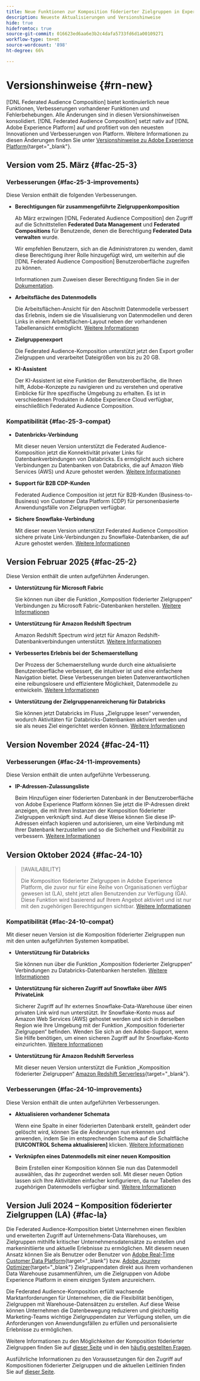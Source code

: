 ```yaml
---
title: Neue Funktionen zur Komposition föderierter Zielgruppen in Experience Platform
description: Neueste Aktualisierungen und Versionshinweise
hide: true
hidefromtoc: true
source-git-commit: 016623ed6aa6e3b2c4dafa5733fd6d1a00109271
workflow-type: tm+mt
source-wordcount: '898'
ht-degree: 66%

---
```


# Versionshinweise {#rn-new}

[!DNL Federated Audience Composition] bietet kontinuierlich neue Funktionen, Verbesserungen vorhandener Funktionen und Fehlerbehebungen. Alle Änderungen sind in diesen Versionshinweisen konsolidiert. [!DNL Federated Audience Composition] setzt nativ auf [!DNL Adobe Experience Platform] auf und profitiert von den neuesten Innovationen und Verbesserungen von Platform. Weitere Informationen zu diesen Änderungen finden Sie unter [Versionshinweise zu Adobe Experience Platform](https://experienceleague.adobe.com/docs/experience-platform/release-notes/latest.html?lang=de){target="_blank"}.

## Version vom 25. März {#fac-25-3}

### Verbesserungen {#fac-25-3-improvements}

Diese Version enthält die folgenden Verbesserungen.

* **Berechtigungen für zusammengeführte Zielgruppenkomposition**

  Ab März erzwingen [!DNL Federated Audience Composition] den Zugriff auf die Schnittstellen **Federated Data Management** und **Federated Compositions** für Benutzende, denen die Berechtigung **Federated Data verwalten** wurde.

  Wir empfehlen Benutzern, sich an die Administratoren zu wenden, damit diese Berechtigung ihrer Rolle hinzugefügt wird, um weiterhin auf die [!DNL Federated Audience Composition] Benutzeroberfläche zugreifen zu können.

  Informationen zum Zuweisen dieser Berechtigung finden Sie in der [ Dokumentation](feature-access.md).

* **Arbeitsfläche des Datenmodells**

  Die Arbeitsflächen-Ansicht für den Abschnitt Datenmodelle verbessert das Erlebnis, indem sie die Visualisierung von Datenmodellen und deren Links in einem Arbeitsflächen-Layout neben der vorhandenen Tabellenansicht ermöglicht. [Weitere Informationen](../data-management/gs-models.md)

* **Zielgruppenexport**

  Die Federated Audience-Komposition unterstützt jetzt den Export großer Zielgruppen und verarbeitet Dateigrößen von bis zu 20 GB.

* **KI-Assistent**

  Der KI-Assistent ist eine Funktion der Benutzeroberfläche, die Ihnen hilft, Adobe-Konzepte zu navigieren und zu verstehen und operative Einblicke für Ihre spezifische Umgebung zu erhalten. Es ist in verschiedenen Produkten in Adobe Experience Cloud verfügbar, einschließlich Federated Audience Composition.

### Kompatibilität {#fac-25-3-compat}

* **Datenbricks-Verbindung**

  Mit dieser neuen Version unterstützt die Federated Audience-Komposition jetzt die Konnektivität privater Links für Datenbankverbindungen von Databricks.
Es ermöglicht auch sichere Verbindungen zu Datenbanken von Databricks, die auf Amazon Web Services (AWS) und Azure gehostet werden. [Weitere Informationen](../connections/federated-db.md#databricks)

* **Support für B2B CDP-Kunden**

  Federated Audience Composition ist jetzt für B2B-Kunden (Business-to-Business) von Customer Data Platform (CDP) für personenbasierte Anwendungsfälle von Zielgruppen verfügbar.

* **Sichere Snowflake-Verbindung**

  Mit dieser neuen Version unterstützt Federated Audience Composition sichere private Link-Verbindungen zu Snowflake-Datenbanken, die auf Azure gehostet werden. [Weitere Informationen](../connections/federated-db.md#snowflake)

## Version Februar 2025 {#fac-25-2}

Diese Version enthält die unten aufgeführten Änderungen.

* **Unterstützung für Microsoft Fabric**

  Sie können nun über die Funktion „Komposition föderierter Zielgruppen“ Verbindungen zu Microsoft Fabric-Datenbanken herstellen. [Weitere Informationen](../connections/federated-db.md)

* **Unterstützung für Amazon Redshift Spectrum**

  Amazon Redshift Spectrum wird jetzt für Amazon Redshift-Datenbankverbindungen unterstützt. [Weitere Informationen](../connections/federated-db.md#amazon-redshift)

* **Verbessertes Erlebnis bei der Schemaerstellung**

  Der Prozess der Schemaerstellung wurde durch eine aktualisierte Benutzeroberfläche verbessert, die intuitiver ist und eine einfachere Navigation bietet. Diese Verbesserungen bieten Datenverantwortlichen eine reibungslosere und effizientere Möglichkeit, Datenmodelle zu entwickeln. [Weitere Informationen](../customer/schemas.md)

* **Unterstützung der Zielgruppenanreicherung für Databricks**

  Sie können jetzt Databricks im Fluss „Zielgruppe lesen“ verwenden, wodurch Aktivitäten für Databricks-Datenbanken aktiviert werden und sie als neues Ziel eingerichtet werden können. [Weitere Informationen](../connections/destinations.md)

## Version November 2024 {#fac-24-11}

### Verbesserungen {#fac-24-11-improvements}

Diese Version enthält die unten aufgeführte Verbesserung.

* **IP-Adressen-Zulassungsliste**

  Beim Hinzufügen einer föderierten Datenbank in der Benutzeroberfläche von Adobe Experience Platform können Sie jetzt die IP-Adressen direkt anzeigen, die mit Ihren Instanzen der Komposition föderierter Zielgruppen verknüpft sind. Auf diese Weise können Sie diese IP-Adressen einfach kopieren und autorisieren, um eine Verbindung mit Ihrer Datenbank herzustellen und so die Sicherheit und Flexibilität zu verbessern. [Weitere Informationen](../connections/connections.md)

## Version Oktober 2024 {#fac-24-10}

>[!AVAILABILITY]
>
>Die Komposition föderierter Zielgruppen in Adobe Experience Platform, die zuvor nur für eine Reihe von Organisationen verfügbar gewesen ist (LA), steht jetzt allen Benutzenden zur Verfügung (GA). Diese Funktion wird basierend auf Ihrem Angebot aktiviert und ist nur mit den zugehörigen Berechtigungen sichtbar. [Weitere Informationen](access-prerequisites.md)
>

### Kompatibilität {#fac-24-10-compat}

Mit dieser neuen Version ist die Komposition föderierter Zielgruppen nun mit den unten aufgeführten Systemen kompatibel.

* **Unterstützung für Databricks**

  Sie können nun über die Funktion „Komposition föderierter Zielgruppen“ Verbindungen zu Databricks-Datenbanken herstellen. [Weitere Informationen](../connections/federated-db.md#databricks)

* **Unterstützung für sicheren Zugriff auf Snowflake über AWS PrivateLink**

  Sicherer Zugriff auf Ihr externes Snowflake-Data-Warehouse über einen privaten Link wird nun unterstützt. Ihr Snowflake-Konto muss auf Amazon Web Services (AWS) gehostet werden und sich in derselben Region wie Ihre Umgebung mit der Funktion „Komposition föderierter Zielgruppen“ befinden. Wenden Sie sich an den Adobe-Support, wenn Sie Hilfe benötigen, um einen sicheren Zugriff auf Ihr Snowflake-Konto einzurichten. [Weitere Informationen](../connections/federated-db.md#snowflake)

* **Unterstützung für Amazon Redshift Serverless**

  Mit dieser neuen Version unterstützt die Funktion „Komposition föderierter Zielgruppen“ [Amazon Redshift Serverless](https://aws.amazon.com/de/redshift/redshift-serverless/){target="_blank"}.

### Verbesserungen {#fac-24-10-improvements}

Diese Version enthält die unten aufgeführten Verbesserungen.

* **Aktualisieren vorhandener Schemata**

  Wenn eine Spalte in einer föderierten Datenbank erstellt, geändert oder gelöscht wird, können Sie die Änderungen nun erkennen und anwenden, indem Sie im entsprechenden Schema auf die Schaltfläche **[!UICONTROL Schema aktualisieren]** klicken. [Weitere Informationen](../customer/schemas.md#schema-refresh)

* **Verknüpfen eines Datenmodells mit einer neuen Komposition**

  Beim Erstellen einer Komposition können Sie nun das Datenmodell auswählen, das ihr zugeordnet werden soll. Mit dieser neuen Option lassen sich Ihre Aktivitäten einfacher konfigurieren, da nur Tabellen des zugehörigen Datenmodells verfügbar sind. [Weitere Informationen](../compositions/create-composition.md)

## Version Juli 2024 – Komposition föderierter Zielgruppen (LA) {#fac-la}

Die Federated Audience-Komposition bietet Unternehmen einen flexiblen und erweiterten Zugriff auf Unternehmens-Data Warehouses, um Zielgruppen mithilfe kritischer Unternehmensdatensätze zu erstellen und markeninitiierte und aktuelle Erlebnisse zu ermöglichen. Mit diesem neuen Ansatz können Sie als Benutzer oder Benutzer von [Adobe Real-Time Customer Data Platform](https://experienceleague.adobe.com/de/docs/experience-platform/segmentation/home){target="_blank"} bzw. [Adobe Journey Optimizer](https://experienceleague.adobe.com/de/docs/journey-optimizer/using/ajo-home){target="_blank"} Zielgruppendaten direkt aus ihrem vorhandenen Data Warehouse zusammenführen, um die Zielgruppen von Adobe Experience Platform in einem einzigen System anzureichern.

Die Federated Audience-Komposition erfüllt wachsende Marktanforderungen für Unternehmen, die die Flexibilität benötigen, Zielgruppen mit Warehouse-Datensätzen zu erstellen. Auf diese Weise können Unternehmen die Datenbewegung reduzieren und gleichzeitig Marketing-Teams wichtige Zielgruppendaten zur Verfügung stellen, um die Anforderungen von Anwendungsfällen zu erfüllen und personalisierte Erlebnisse zu ermöglichen.

Weitere Informationen zu den Möglichkeiten der Komposition föderierter Zielgruppen finden Sie auf [dieser Seite](get-started.md) und in den [häufig gestellten Fragen](faq.md).

Ausführliche Informationen zu den Voraussetzungen für den Zugriff auf Kompositionen föderierter Zielgruppen und die aktuellen Leitlinien finden Sie auf [dieser Seite](access-prerequisites.md).


